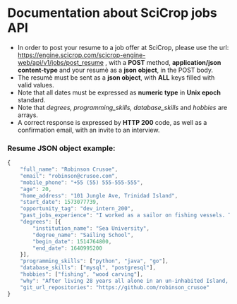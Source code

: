 # Documentation about SciCrop jobs API

- In order to post your resume to a job offer at SciCrop, please use the url: https://engine.scicrop.com/scicrop-engine-web/api/v1/jobs/post_resume , with a **POST** method, **application/json content-type** and your resumè as a **json object**, in the POST body.
- The resumè must be sent as a **json object**, with **ALL** keys filled with valid values.
- Note that all dates must be expressed as **numeric type** in **Unix epoch** standard.
- Note that *degrees, programming_skills, database_skills* and *hobbies* are arrays.
- A correct response is expressed by **HTTP 200** code, as well as a confirmation email, with an invite to an interview.

### Resume JSON object example:

```js
{
	"full_name": "Robinson Crusoe",
	"email": "robinson@crusoe.com",
	"mobile_phone": "+55 (55) 555-555-555",
	"age": 20,
	"home_address": "101 Jungle Ave, Trinidad Island",
	"start_date": 1573077739,
	"opportunity_tag": "dev_intern_200",
	"past_jobs_experience": "I worked as a sailor on fishing vessels. Took care of deck maintenance and cleaning for 3 years on 7 seas.",
	"degrees": [{
		"institution_name": "Sea University",
		"degree_name": "Sailing School",
		"begin_date": 1514764800,
		"end_date": 1640995200
	}],
	"programming_skills": ["python", "java", "go"],
	"database_skills": ["mysql", "postgresql"],
	"hobbies": ["fishing", "wood carving"],
	"why": "After living 28 years all alone in an un‐inhabited Island, I've built a strong experience to join the SciCrop ship, into a new journey.",
	"git_url_repositories": "https://github.com/robinson_crusoe"
}
```
